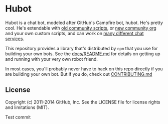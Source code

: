 # Hubot

Hubot is a chat bot, modeled after GitHub's Campfire bot, hubot. He's pretty
cool. He's extendable with
[old community scripts](https://github.com/github/hubot-scripts), or 
[new community org](https://github.com/hubot-scripts/) and your own custom
scripts, and can work on [many different chat services](docs/adapters.md).

This repository provides a library that's distributed by `npm` that you
use for building your own bots.  See the [docs/README.md](docs/README.md)
for details on getting up and running with your very own robot friend.

In most cases, you'll probably never have to hack on this repo directly if you
are building your own bot. But if you do, check out [CONTRIBUTING.md](CONTRIBUTING.md)

## License

Copyright (c) 2011-2014 GitHub, Inc. See the LICENSE file for license rights and
limitations (MIT).


Test commit
